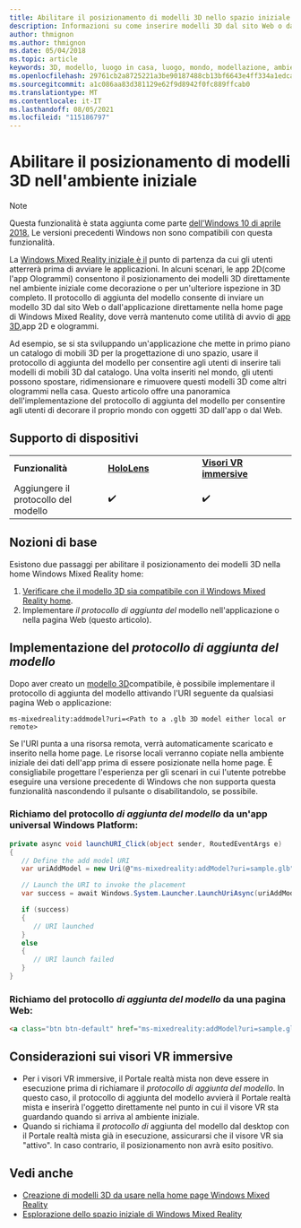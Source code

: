 ```yaml
---
title: Abilitare il posizionamento di modelli 3D nello spazio iniziale
description: Informazioni su come inserire modelli 3D dal sito Web o dall'applicazione nella Windows Mixed Reality home page.
author: thmignon
ms.author: thmignon
ms.date: 05/04/2018
ms.topic: article
keywords: 3D, modello, luogo in casa, luogo, mondo, modellazione, ambiente iniziale, Web, app, visore VR di realtà mista, visore VR windows di realtà mista, visore VR di realtà virtuale
ms.openlocfilehash: 29761cb2a8725221a3be90187488cb13bf6643e4ff334a1edca73e633e7b1d4c
ms.sourcegitcommit: a1c086aa83d381129e62f9d8942f0fc889ffcab0
ms.translationtype: MT
ms.contentlocale: it-IT
ms.lasthandoff: 08/05/2021
ms.locfileid: "115186797"
---
```

# <a name="enable-placement-of-3d-models-in-the-mixed-reality-home"></a>Abilitare il posizionamento di modelli 3D nell'ambiente iniziale

> [!NOTE]
> Questa funzionalità è stata aggiunta come parte [dell'Windows 10 di aprile 2018.](/windows/mixed-reality/enthusiast-guide/release-notes-april-2018) Le versioni precedenti Windows non sono compatibili con questa funzionalità.

La [Windows Mixed Reality iniziale è il](../discover/navigating-the-windows-mixed-reality-home.md) punto di partenza da cui gli utenti atterrerà prima di avviare le applicazioni. In alcuni scenari, le app 2D(come l'app Ologrammi) consentono il posizionamento dei modelli 3D direttamente nel ambiente iniziale come decorazione o per un'ulteriore ispezione in 3D completo. Il  protocollo di aggiunta del modello consente di inviare un modello 3D dal sito Web o dall'applicazione direttamente nella home page di Windows Mixed Reality, dove verrà mantenuto come utilità di avvio di [app 3D,](3d-app-launcher-design-guidance.md)app 2D e ologrammi. 

Ad esempio, se si sta sviluppando un'applicazione che mette in primo piano  un catalogo di mobili 3D per la progettazione di uno spazio, usare il protocollo di aggiunta del modello per consentire agli utenti di inserire tali modelli di mobili 3D dal catalogo. Una volta inseriti nel mondo, gli utenti possono spostare, ridimensionare e rimuovere questi modelli 3D come altri ologrammi nella casa. Questo articolo offre una panoramica  dell'implementazione del protocollo di aggiunta del modello per consentire agli utenti di decorare il proprio mondo con oggetti 3D dall'app o dal Web.

## <a name="device-support"></a>Supporto di dispositivi

<table>
    <colgroup>
    <col width="33%" />
    <col width="33%" />
    <col width="33%" />
    </colgroup>
    <tr>
        <td><strong>Funzionalità</strong></td>
        <td><a href="/hololens/hololens1-hardware"><strong>HoloLens</strong></a></td>
        <td><a href="../discover/immersive-headset-hardware-details.md"><strong>Visori VR immersive</strong></a></td>
    </tr>
     <tr>
        <td>Aggiungere il protocollo del modello</td>
        <td>✔️</td>
        <td>✔️</td>
    </tr>
</table>

## <a name="the-basics"></a>Nozioni di base

Esistono due passaggi per abilitare il posizionamento dei modelli 3D nella home Windows Mixed Reality home:
1. [Verificare che il modello 3D sia compatibile con il Windows Mixed Reality home](creating-3d-models-for-use-in-the-windows-mixed-reality-home.md).
2. Implementare *il protocollo di aggiunta del* modello nell'applicazione o nella pagina Web (questo articolo).

## <a name="implementing-the-add-model-protocol"></a>Implementazione del *protocollo di aggiunta del modello*

Dopo aver creato un [modello 3D](creating-3d-models-for-use-in-the-windows-mixed-reality-home.md)compatibile, è possibile implementare il protocollo di aggiunta del modello attivando l'URI seguente da qualsiasi pagina Web o applicazione: 

```
ms-mixedreality:addmodel?uri=<Path to a .glb 3D model either local or remote>
```

Se l'URI punta a una risorsa remota, verrà automaticamente scaricato e inserito nella home page. Le risorse locali verranno copiate nella ambiente iniziale dei dati dell'app prima di essere posizionate nella home page. È consigliabile progettare l'esperienza per gli scenari in cui l'utente potrebbe eseguire una versione precedente di Windows che non supporta questa funzionalità nascondendo il pulsante o disabilitandolo, se possibile. 

### <a name="invoking-the-add-model-protocol-from-a-universal-windows-platform-app"></a>Richiamo del protocollo *di aggiunta del modello* da un'app universal Windows Platform:

```C#
private async void launchURI_Click(object sender, RoutedEventArgs e)
{
   // Define the add model URI
   var uriAddModel = new Uri(@"ms-mixedreality:addModel?uri=sample.glb");

   // Launch the URI to invoke the placement
   var success = await Windows.System.Launcher.LaunchUriAsync(uriAddModel);

   if (success)
   {
      // URI launched
   }
   else
   {
      // URI launch failed
   }
}
```

### <a name="invoking-the-add-model-protocol-from-a-webpage"></a>Richiamo del protocollo *di aggiunta del modello* da una pagina Web:

```html
<a class="btn btn-default" href="ms-mixedreality:addModel?uri=sample.glb"> Place 3D Model </a>
```

## <a name="considerations-for-immersive-vr-headsets"></a>Considerazioni sui visori VR immersive

* Per i visori VR immersive, il Portale realtà mista non deve essere in esecuzione prima di richiamare il *protocollo di aggiunta del modello*. In questo caso, il protocollo di aggiunta del modello avvierà il Portale realtà mista e inserirà l'oggetto direttamente nel punto in cui il visore VR sta guardando quando si arriva al ambiente iniziale.  
* Quando si richiama il *protocollo di* aggiunta del modello dal desktop con il Portale realtà mista già in esecuzione, assicurarsi che il visore VR sia "attivo". In caso contrario, il posizionamento non avrà esito positivo. 

## <a name="see-also"></a>Vedi anche

* [Creazione di modelli 3D da usare nella home page Windows Mixed Reality](creating-3d-models-for-use-in-the-windows-mixed-reality-home.md)
* [Esplorazione dello spazio iniziale di Windows Mixed Reality](../discover/navigating-the-windows-mixed-reality-home.md)